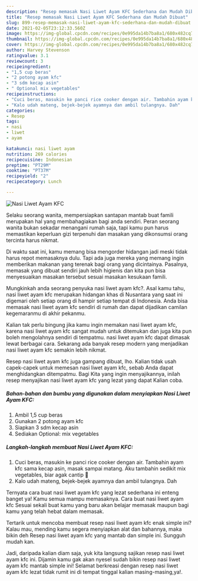 ```yaml
---
description: "Resep memasak Nasi Liwet Ayam KFC Sederhana dan Mudah Dibuat"
title: "Resep memasak Nasi Liwet Ayam KFC Sederhana dan Mudah Dibuat"
slug: 899-resep-memasak-nasi-liwet-ayam-kfc-sederhana-dan-mudah-dibuat
date: 2021-02-05T23:12:33.560Z
image: https://img-global.cpcdn.com/recipes/0e995da14b7ba8a1/680x482cq70/nasi-liwet-ayam-kfc-foto-resep-utama.jpg
thumbnail: https://img-global.cpcdn.com/recipes/0e995da14b7ba8a1/680x482cq70/nasi-liwet-ayam-kfc-foto-resep-utama.jpg
cover: https://img-global.cpcdn.com/recipes/0e995da14b7ba8a1/680x482cq70/nasi-liwet-ayam-kfc-foto-resep-utama.jpg
author: Harvey Stevenson
ratingvalue: 3.1
reviewcount: 3
recipeingredient:
- "1,5 cup beras"
- "2 potong ayam kfc"
- "3 sdm kecap asin"
- " Optional mix vegetables"
recipeinstructions:
- "Cuci beras, masukin ke panci rice cooker dengan air. Tambahin ayam kfc sama kecap asin, masak sampai matang. Aku tambahin sedikit mix vegetables, biar agak cantip 🌈"
- "Kalo udah mateng, bejek-bejek ayamnya dan ambil tulangnya. Dah"
categories:
- Resep
tags:
- nasi
- liwet
- ayam

katakunci: nasi liwet ayam 
nutrition: 269 calories
recipecuisine: Indonesian
preptime: "PT29M"
cooktime: "PT37M"
recipeyield: "2"
recipecategory: Lunch

---
```



![Nasi Liwet Ayam KFC](https://img-global.cpcdn.com/recipes/0e995da14b7ba8a1/680x482cq70/nasi-liwet-ayam-kfc-foto-resep-utama.jpg)

Selaku seorang wanita, mempersiapkan santapan mantab buat famili merupakan hal yang membahagiakan bagi anda sendiri. Peran seorang  wanita bukan sekadar menangani rumah saja, tapi kamu pun harus memastikan keperluan gizi terpenuhi dan masakan yang dikonsumsi orang tercinta harus nikmat.

Di waktu  saat ini, kamu memang bisa mengorder hidangan jadi meski tidak harus repot memasaknya dulu. Tapi ada juga mereka yang memang ingin memberikan makanan yang terenak bagi orang yang dicintainya. Pasalnya, memasak yang dibuat sendiri jauh lebih higienis dan kita pun bisa menyesuaikan masakan tersebut sesuai masakan kesukaan famili. 



Mungkinkah anda seorang penyuka nasi liwet ayam kfc?. Asal kamu tahu, nasi liwet ayam kfc merupakan hidangan khas di Nusantara yang saat ini digemari oleh setiap orang di hampir setiap tempat di Indonesia. Anda bisa memasak nasi liwet ayam kfc sendiri di rumah dan dapat dijadikan camilan kegemaranmu di akhir pekanmu.

Kalian tak perlu bingung jika kamu ingin memakan nasi liwet ayam kfc, karena nasi liwet ayam kfc sangat mudah untuk ditemukan dan juga kita pun boleh mengolahnya sendiri di tempatmu. nasi liwet ayam kfc dapat dimasak lewat berbagai cara. Sekarang ada banyak resep modern yang menjadikan nasi liwet ayam kfc semakin lebih nikmat.

Resep nasi liwet ayam kfc juga gampang dibuat, lho. Kalian tidak usah capek-capek untuk memesan nasi liwet ayam kfc, sebab Anda dapat menghidangkan ditempatmu. Bagi Kita yang ingin menyajikannya, inilah resep menyajikan nasi liwet ayam kfc yang lezat yang dapat Kalian coba.

<!--inarticleads1-->

##### Bahan-bahan dan bumbu yang digunakan dalam menyiapkan Nasi Liwet Ayam KFC:

1. Ambil 1,5 cup beras
1. Gunakan 2 potong ayam kfc
1. Siapkan 3 sdm kecap asin
1. Sediakan  Optional: mix vegetables




<!--inarticleads2-->

##### Langkah-langkah membuat Nasi Liwet Ayam KFC:

1. Cuci beras, masukin ke panci rice cooker dengan air. Tambahin ayam kfc sama kecap asin, masak sampai matang. Aku tambahin sedikit mix vegetables, biar agak cantip 🌈
1. Kalo udah mateng, bejek-bejek ayamnya dan ambil tulangnya. Dah




Ternyata cara buat nasi liwet ayam kfc yang lezat sederhana ini enteng banget ya! Kamu semua mampu memasaknya. Cara buat nasi liwet ayam kfc Sesuai sekali buat kamu yang baru akan belajar memasak maupun bagi kamu yang telah hebat dalam memasak.

Tertarik untuk mencoba membuat resep nasi liwet ayam kfc enak simple ini? Kalau mau, mending kamu segera menyiapkan alat dan bahannya, maka bikin deh Resep nasi liwet ayam kfc yang mantab dan simple ini. Sungguh mudah kan. 

Jadi, daripada kalian diam saja, yuk kita langsung sajikan resep nasi liwet ayam kfc ini. Dijamin kamu gak akan nyesel sudah bikin resep nasi liwet ayam kfc mantab simple ini! Selamat berkreasi dengan resep nasi liwet ayam kfc lezat tidak rumit ini di tempat tinggal kalian masing-masing,ya!.

